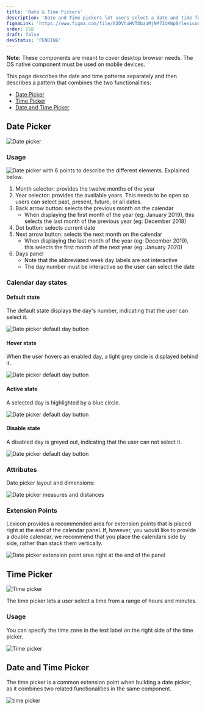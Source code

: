 ```yaml
---
title: 'Date & Time Pickers'
description: 'Date and Time pickers let users select a date and time for a form.'
figmaLink: 'https://www.figma.com/file/02DVhuHVTDbzaMjNM7IUKWp0/lexicon?node-id=6020%3A9328'
order: 258
draft: false
devStatus: 'PENDING'
---
```


**Note:** These components are meant to cover desktop browser needs. The OS native component must be used on mobile devices.

This page describes the date and time patterns separately and then describes a
pattern that combines the two functionalities:

-   [Date Picker](#date-picker)
-   [Time Picker](#time-picker)
-   [Date and Time Picker](#date-and-time-picker)

## Date Picker

![Date picker](/images/lexicon/Picker-date.jpg)

### Usage

![Date picker with 6 points to describe the different elements. Explained below.](/images/lexicon/Picker-date-desc.jpg)

1. Month selector: provides the twelve months of the year
2. Year selector: provides the available years. This needs to be open so users can select past, present, future, or all dates.
3. Back arrow button: selects the previous month on the calendar
    - When displaying the first month of the year (eg: January 2019), this selects the last month of the previous year (eg: December 2018)
4. Dot button: selects current date
5. Next arrow button: selects the next month on the calendar
    - When displaying the last month of the year (eg: December 2019), this selects the first month of the next year (eg: January 2020)
6. Days panel
    - Note that the abbreviated week day labels are not interactive
    - The day number must be interactive so the user can select the date

### Calendar day states

#### Default state

The default state displays the day's number, indicating that the user can select it.

![Date picker default day button](/images/lexicon/Picker-date-day-default.jpg)

#### Hover state

When the user hovers an enabled day, a light grey circle is displayed behind it.

![Date picker default day button](/images/lexicon/Picker-date-day-hover.jpg)

#### Active state

A selected day is highlighted by a blue circle.

![Date picker default day button](/images/lexicon/Picker-date-day-active.jpg)

#### Disable state

A disabled day is greyed out, indicating that the user can not select it.

![Date picker default day button](/images/lexicon/Picker-date-day-disabled.jpg)

### Attributes

Date picker layout and dimensions:

![Date picker measures and distances](/images/lexicon/Picker-date-measures.jpg)

### Extension Points

Lexicon provides a recommended area for extension points that is placed right at the end of the calendar panel. If, however, you would like to provide a double calendar, we recommend that you place the calendars side by side, rather than stack them vertically.

![Date picker extension point area right at the end of the panel](/images/lexicon/Picker-date-extension.jpg)

## Time Picker

![Time picker](/images/lexicon/Picker-time.jpg)

The time picker lets a user select a time from a range of hours and minutes.

### Usage

You can specify the time zone in the text label on the right side of the time picker.

![Time picker](/images/lexicon/Picker-time-zone.jpg)

## Date and Time Picker

The time picker is a common extension point when building a date picker, as it combines two related functionalities in the same component.

![time picker](/images/lexicon/Picker-date-time.jpg)
